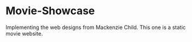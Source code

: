 # Movie-Showcase
Implementing the web designs from Mackenzie Child. This one is a static movie website.
